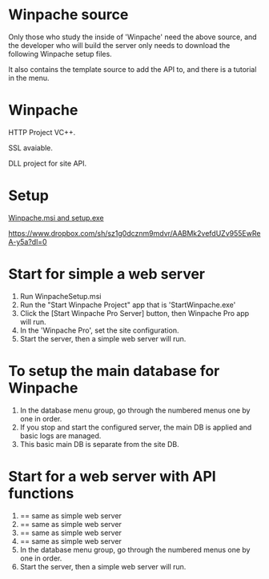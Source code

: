 # Winpache source
Only those who study the inside of 'Winpache' need the above source, and the developer who will build the server only needs to download the following Winpache setup files. 

It also contains the template source to add the API to, and there is a tutorial in the menu.

# Winpache
 HTTP Project VC++.
 
 SSL avaiable.
 
 DLL project for site API.

# Setup
[Winpache.msi and setup.exe](https://www.dropbox.com/sh/sz1g0dcznm9mdvr/AABMk2vefdUZv955EwReA-y5a?dl=0)

https://www.dropbox.com/sh/sz1g0dcznm9mdvr/AABMk2vefdUZv955EwReA-y5a?dl=0


# Start for simple a web server
1. Run WinpacheSetup.msi
2. Run the "Start Winpache Project" app that is 'StartWinpache.exe'
3. Click the [Start Winpache Pro Server] button, then Winpache Pro app will run.
4. In the 'Winpache Pro', set the site configuration.
5. Start the server, then a simple web server will run.

# To setup the main database for Winpache
1. In the database menu group, go through the numbered menus one by one in order.
2. If you stop and start the configured server, the main DB is applied and basic logs are managed.
3. This basic main DB is separate from the site DB.

# Start for a web server with API functions
1. == same as simple web server
2. == same as simple web server
3. == same as simple web server
4. == same as simple web server
5. In the database menu group, go through the numbered menus one by one in order.
6. Start the server, then a simple web server will run.
